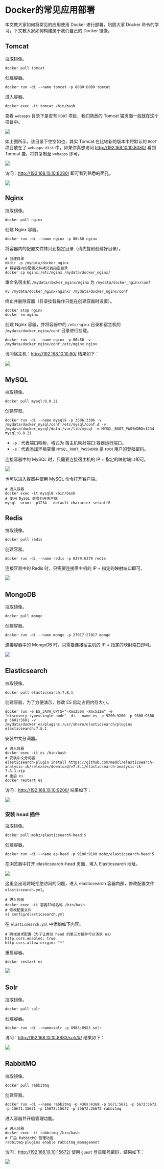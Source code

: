 # Docker的常见应用部署

本文教大家如何将常见的应用使用 Docker 进行部署，巩固大家 Docker 命令的学习，下文教大家如何构建属于我们自己的 Docker 镜像。

## Tomcat

拉取镜像。

```shell
docker pull tomcat
```

创建容器。

```shell
docker run -di --name tomcat -p 8080:8080 tomcat
```

进入容器。

```shell
docker exec -it tomcat /bin/bash
```

查看 `webapps` 目录下是否有 `ROOT` 项目，我们熟悉的 Tomcat 猫页面一般就在这个项目中。

![](../BasicPrinciple/images/0501.png)

如上图所示，该目录下空空如也，其实 Tomcat 在比较新的版本中将默认的 `ROOT` 项目放在了 `webapps.dist` 中，如果你真想访问 http://192.168.10.10:8080/ 看到 Tomcat 猫，将其复制至 `webapps` 即可。

![](../BasicPrinciple/images/0502.png)

访问：http://192.168.10.10:8080/ 即可看到熟悉的面孔。

![](../BasicPrinciple/images/0503.png)

## Nginx

拉取镜像。

```shell
docker pull nginx
```

创建 Nginx 容器。

```shell
docker run -di --name nginx -p 80:80 nginx
```

将容器内的配置文件拷贝到指定目录（请先提前创建好目录）。

```shell
# 创建目录
mkdir -p /mydata/docker_nginx
# 将容器内的配置文件拷贝到指定目录
docker cp nginx:/etc/nginx /mydata/docker_nginx/
```

重命名宿主机 `/mydata/docker_nginx/nginx` 为 `/mydata/docker_nginx/conf`

```shell
mv /mydata/docker_nginx/nginx/ /mydata/docker_nginx/conf
```

终止并删除容器（目录挂载操作只能在创建容器时设置）。

```shell
docker stop nginx
docker rm nginx
```

创建 Nginx 容器，并将容器中的 `/etc/nginx` 目录和宿主机的 `/mydata/docker_nginx/conf` 目录进行挂载。

```shell
docker run -di --name nginx -p 80:80 -v /mydata/docker_nginx/conf:/etc/nginx nginx
```

访问宿主机：http://192.168.10.10:80/ 结果如下：

![](../BasicPrinciple/images/0504.png)
　　
## MySQL

拉取镜像。

```shell
docker pull mysql:8.0.21
```

创建容器。

```shell
docker run -di --name mysql8 -p 3306:3306 -v /mydata/docker_mysql/conf:/etc/mysql/conf.d -v /mydata/docker_mysql/data:/var/lib/mysql -e MYSQL_ROOT_PASSWORD=1234 mysql:8.0.21
```

- `-p`：代表端口映射，格式为 宿主机映射端口:容器运行端口。
- `-e`：代表添加环境变量 `MYSQL_ROOT_PASSWORD` 是 root 用户的登陆密码。

连接容器中的 MySQL 时，只需要连接宿主机的 IP + 指定的映射端口即可。

![](../BasicPrinciple/images/0505.png)

也可以进入容器并使用 MySQL 命令打开客户端。

```shell
# 进入容器
docker exec -it mysql8 /bin/bash
# 使用 MySQL 命令打开客户端
mysql -uroot -p1234 --default-character-set=utf8
```

## Redis

拉取镜像。

```shell
docker pull redis
```

创建容器。

```shell
docker run -di --name redis -p 6379:6379 redis
```

连接容器中的 Redis 时，只需要连接宿主机的 IP + 指定的映射端口即可。

![](../BasicPrinciple/images/0506.png)
　　
## MongoDB

拉取镜像。

```shell
docker pull mongo
```

创建容器。

```shell
docker run -di --name mongo -p 27017:27017 mongo
```

连接容器中的 MongoDB 时，只需要连接宿主机的 IP + 指定的映射端口即可。

![](../BasicPrinciple/images/0507.png)
　
## Elasticsearch

拉取镜像。

```shell
docker pull elasticsearch:7.8.1
```

创建容器，为了方便演示，修改 ES 启动占用内存大小。

```shell
docker run -e ES_JAVA_OPTS="-Xms256m -Xmx512m" -e "discovery.type=single-node" -di --name es -p 9200:9200 -p 9300:9300 -p 5601:5601 -v /mydata/docker_es/plugins:/usr/share/elasticsearch/plugins elasticsearch:7.8.1
```

安装中文分词器。

```shell
# 进入容器
docker exec -it es /bin/bash
# 安装中文分词器
elasticsearch-plugin install https://github.com/medcl/elasticsearch-analysis-ik/releases/download/v7.8.1/elasticsearch-analysis-ik-7.8.1.zip
# 重启 es
docker restart es

```

访问：http://192.168.10.10:9200/ 结果如下：

![](../BasicPrinciple/images/0508.png)
　　
### 安装 head 插件

拉取镜像。

```shell
docker pull mobz/elasticsearch-head:5
```

创建容器。

```shell
docker run -di --name es-head -p 9100:9100 mobz/elasticsearch-head:5
```

在浏览器中打开 elasticsearch-head 页面，填入 Elasticsearch 地址。

![](../BasicPrinciple/images/0509.png)

这里会出现跨域拒绝访问的问题，进入 elasticsearch 容器内部，修改配置文件 `elasticsearch.yml`。

```shell
# 进入容器
docker exec -it 容器ID或名称 /bin/bash
# 修改配置文件
vi config/elasticsearch.yml
```

在 `elasticsearch.yml` 中添加如下内容。

```shell
# 跨域请求配置（为了让类似 head 的第三方插件可以请求 es）
http.cors.enabled: true
http.cors.allow-origin: "*"
```

重启容器。

```shell
docker restart es
```

![](../BasicPrinciple/images/0510.png)
　　
## Solr

拉取镜像。

```shell
docker pull solr
```

创建容器。

```shell
docker run -di --name=solr -p 8983:8983 solr
```

访问：http://192.168.10.10:8983/solr/#/ 结果如下：

![](../BasicPrinciple/images/0511.png)
　
## RabbitMQ

拉取镜像。

```shell
docker pull rabbitmq
```

创建容器。

```shell
docker run -di --name rabbitmq -p 4369:4369 -p 5671:5671 -p 5672:5672 -p 15671:15671 -p 15672:15672 -p 25672:25672 rabbitmq
```

进入容器并开启管理功能。

```shell
# 进入容器
docker exec -it rabbitmq /bin/bash
# 开启 RabbitMQ 管理功能
rabbitmq-plugins enable rabbitmq_management
```

访问：http://192.168.10.10:15672/ 使用 `guest` 登录账号密码，结果如下：

![](../BasicPrinciple/images/0512.png)

